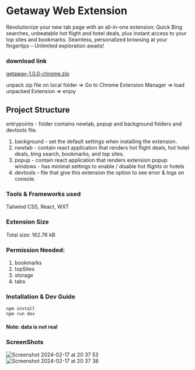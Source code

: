 # Getaway Web Extension
Revolutionize your new tab page with an all-in-one extension: Quick Bing searches, unbeatable hot flight and hotel deals, plus instant access to your top sites and bookmarks. Seamless, personalized browsing at your fingertips – Unlimited exploration awaits! 

### download link
[getaway-1.0.0-chrome.zip](https://github.com/Bar856/getaway-wxt/files/14319871/getaway-1.0.0-chrome.zip)

unpack zip file on local folder => Go to Chrome Extension Manager => load unpacked Extension => enjoy

## Project Structure
entrypoints - folder contains newtab, popup and background folders and devtools file. 
1. background - set the default settings when installing the extension. 
2. newtab - contain react application that renders hot flight deals, hot hotel deals, bing search, bookmarks, and top sites.
3. popup - contain react application that renders extension popup windows - has minimal settings to enable / disable hot flights or hotels  
4. devtools - file that give this extension the option to see error & logs on console.

### Tools & Frameworks used
Tailwind CSS, React, WXT

### Extension Size
Total size: 162.76 kB    

### Permission Needed:
1. bookmarks
2. topSites
3. storage
4. tabs

### Installation & Dev Guide
```
npm install
npm run dev
```

#### Note: data is not real

### ScreenShots
![Screenshot 2024-02-17 at 20 37 53](https://github.com/Bar856/getaway-wxt/assets/73421962/c962f600-a595-4b60-8d6c-a937e89d83cb)
![Screenshot 2024-02-17 at 20 37 38](https://github.com/Bar856/getaway-wxt/assets/73421962/5c5c6548-5cad-404d-8b7d-a23ede61ebb3)



